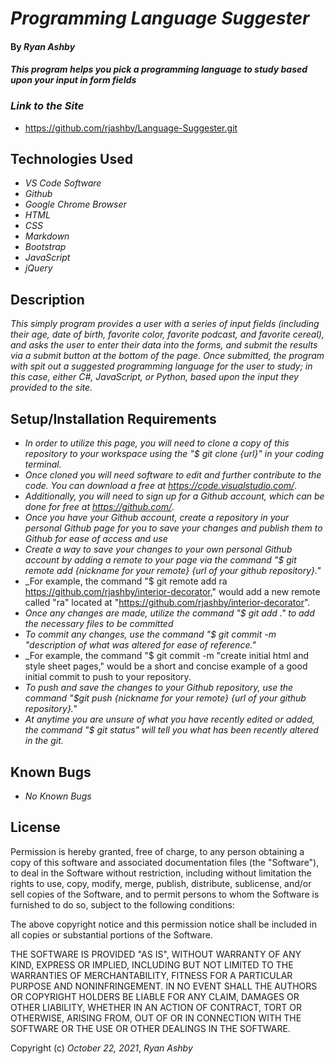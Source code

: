 # _Programming Language Suggester_ 

#### By _**Ryan Ashby**_ 

#### _This program helps you pick a programming language to study based upon your input in form fields_ 

### _Link to the Site_

* https://github.com/rjashby/Language-Suggester.git

## Technologies Used 

* _VS Code Software_
* _Github_
* _Google Chrome Browser_
* _HTML_
* _CSS_ 
* _Markdown_ 
* _Bootstrap_ 
* _JavaScript_
* _jQuery_


## Description 

_This simply program provides a user with a series of input fields (including their age, date of birth, favorite color, favorite podcast, and favorite cereal), and asks the user to enter their data into the forms, and submit the results via a submit button at the bottom of the page. Once submitted, the program with spit out a suggested programming language for the user to study; in this case, either C#, JavaScript, or Python, based upon the input they provided to the site._ 

## Setup/Installation Requirements 

* _In order to utilize this page, you will need to clone a copy of this repository to your workspace using the "$ git clone {url}" in your coding terminal._ 
* _Once cloned you will need software to edit and further contribute to the code. You can download a free at https://code.visualstudio.com/_.
* _Additionally, you will need to sign up for a Github account, which can be done for free at https://github.com/_.  
* _Once you have your Github account, create a repository in your personal Github page for you to save your changes and publish them to Github for ease of access and use_
* _Create a way to save your changes to your own personal Github account by adding a remote to your page via the command "$ git remote add {nickname for your remote} {url of your github repository}."_
* _For example, the command "$ git remote add ra https://github.com/rjashby/interior-decorator," would add a new remote called "ra" located at "https://github.com/rjashby/interior-decorator".
* _Once any changes are made, utilize the command "$ git add ." to add the necessary files to be committed_
* _To commit any changes, use the command "$ git commit -m "description of what was altered for ease of reference."_
* _For example, the command "$ git commit -m "create initial html and style sheet pages," would be a short and concise example of a good initial commit to push to your repository.
* _To push and save the changes to your Github repository, use the command "$git push {nickname for your remote} {url of your github repository}."_ 
* _At anytime you are unsure of what you have recently edited or added, the command "$ git status" will tell you what has been recently altered in the git._

## Known Bugs 

* _No Known Bugs_  

## License 

Permission is hereby granted, free of charge, to any person obtaining a copy of this software and associated documentation files (the "Software"), to deal in the Software without restriction, including without limitation the rights to use, copy, modify, merge, publish, distribute, sublicense, and/or sell copies of the Software, and to permit persons to whom the Software is furnished to do so, subject to the following conditions:

The above copyright notice and this permission notice shall be included in all copies or substantial portions of the Software.

THE SOFTWARE IS PROVIDED "AS IS", WITHOUT WARRANTY OF ANY KIND, EXPRESS OR IMPLIED, INCLUDING BUT NOT LIMITED TO THE WARRANTIES OF MERCHANTABILITY, FITNESS FOR A PARTICULAR PURPOSE AND NONINFRINGEMENT. IN NO EVENT SHALL THE AUTHORS OR COPYRIGHT HOLDERS BE LIABLE FOR ANY CLAIM, DAMAGES OR OTHER LIABILITY, WHETHER IN AN ACTION OF CONTRACT, TORT OR OTHERWISE, ARISING FROM, OUT OF OR IN CONNECTION WITH THE SOFTWARE OR THE USE OR OTHER DEALINGS IN THE SOFTWARE.

Copyright (c) _October 22, 2021_, _Ryan Ashby_

